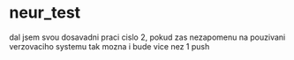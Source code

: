 # neur_test

dal jsem svou dosavadni praci cislo 2, pokud zas nezapomenu na pouzivani verzovaciho systemu tak mozna i bude vice nez 1 push